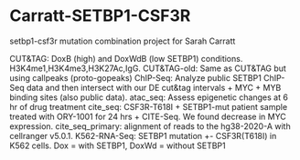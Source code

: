 # Carratt-SETBP1-CSF3R

setbp1-csf3r mutation combination project for Sarah Carratt

CUT&TAG: DoxB (high) and DoxWdB (low SETBP1) conditions. H3K4me1,H3K4me3,H3K27Ac,IgG.
CUT&TAG-old: Same as CUT&TAG but using callpeaks (proto-gopeaks)
ChIP-Seq: Analyze public SETBP1 ChIP-Seq data and then intersect with our DE cut&tag intervals + MYC + MYB binding sites (also public data).
atac_seq: Assess epigenetic changes at 6 hr of drug treatment
cite_seq: CSF3R-T618I + SETBP1-mut patient sample treated with ORY-1001 for 24 hrs + CITE-Seq. We found decrease in MYC expression.
cite_seq_primary: alignment of reads to the hg38-2020-A with cellranger v5.0.1.
K562-RNA-Seq: SETBP1 mutation +- CSF3R(T618I) in K562 cells. Dox = with SETBP1, DoxWd = without SETBP1
 

